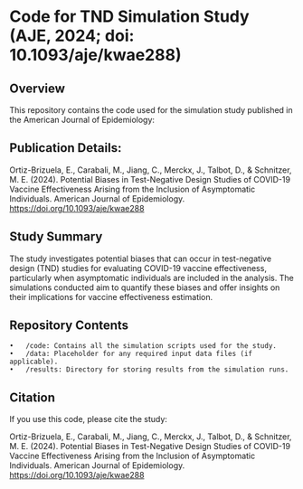 # Code for TND Simulation Study (AJE, 2024; doi: 10.1093/aje/kwae288) 

## Overview

This repository contains the code used for the simulation study published in the American Journal of Epidemiology:

## Publication Details:
Ortiz-Brizuela, E., Carabali, M., Jiang, C., Merckx, J., Talbot, D., & Schnitzer, M. E. (2024). Potential Biases in Test-Negative Design Studies of COVID-19 Vaccine Effectiveness Arising from the Inclusion of Asymptomatic Individuals. American Journal of Epidemiology. https://doi.org/10.1093/aje/kwae288

## Study Summary

The study investigates potential biases that can occur in test-negative design (TND) studies for evaluating COVID-19 vaccine effectiveness, particularly when asymptomatic individuals are included in the analysis. The simulations conducted aim to quantify these biases and offer insights on their implications for vaccine effectiveness estimation.

## Repository Contents
	•	/code: Contains all the simulation scripts used for the study.
	•	/data: Placeholder for any required input data files (if applicable).
	•	/results: Directory for storing results from the simulation runs.

## Citation

If you use this code, please cite the study:

Ortiz-Brizuela, E., Carabali, M., Jiang, C., Merckx, J., Talbot, D., & Schnitzer, M. E. (2024). Potential Biases in Test-Negative Design Studies of COVID-19 Vaccine Effectiveness Arising from the Inclusion of Asymptomatic Individuals. American Journal of Epidemiology. https://doi.org/10.1093/aje/kwae288
